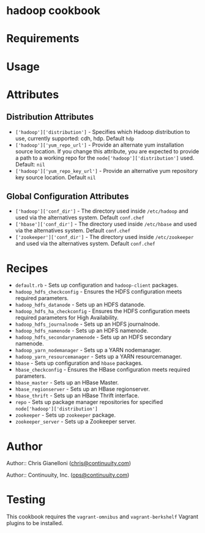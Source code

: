 # hadoop cookbook

# Requirements

# Usage

# Attributes

## Distribution Attributes

* `['hadoop']['distribution']` - Specifies which Hadoop distribution to use, currently supported: cdh, hdp. Default `hdp`
* `['hadoop']['yum_repo_url']` - Provide an alternate yum installation source location. If you change this attribute, you are expected to provide a path to a working repo for the `node['hadoop']['distribution']` used. Default: `nil`
* `['hadoop']['yum_repo_key_url']` - Provide an alternative yum repository key source location. Default `nil`

## Global Configuration Attributes

* `['hadoop']['conf_dir']` - The directory used inside `/etc/hadoop` and used via the alternatives system. Default `conf.chef`
* `['hbase']['conf_dir']` - The directory used inside `/etc/hbase` and used via the alternatives system. Default `conf.chef`
* `['zookeeper']['conf_dir']` - The directory used inside `/etc/zookeeper` and used via the alternatives system. Default `conf.chef`

# Recipes

* `default.rb` - Sets up configuration and `hadoop-client` packages.
* `hadoop_hdfs_checkconfig` - Ensures the HDFS configuration meets required parameters.
* `hadoop_hdfs_datanode` - Sets up an HDFS datanode.
* `hadoop_hdfs_ha_checkconfig` - Ensures the HDFS configuration meets required parameters for High Availability.
* `hadoop_hdfs_journalnode` - Sets up an HDFS journalnode.
* `hadoop_hdfs_namenode` - Sets up an HDFS namenode.
* `hadoop_hdfs_secondarynamenode` - Sets up an HDFS secondary namenode.
* `hadoop_yarn_nodemanager` - Sets up a YARN nodemanager.
* `hadoop_yarn_resourcemanager` - Sets up a YARN resourcemanager.
* `hbase` - Sets up configuration and `hbase` packages.
* `hbase_checkconfig` - Ensures the HBase configuration meets required parameters.
* `hbase_master` - Sets up an HBase Master.
* `hbase_regionserver` - Sets up an HBase regionserver.
* `hbase_thrift` - Sets up an HBase Thrift interface.
* `repo` - Sets up package manager repositories for specified `node['hadoop']['distribution']`
* `zookeeper` - Sets up `zookeeper` package.
* `zookeeper_server` - Sets up a Zookeeper server.

# Author

Author:: Chris Gianelloni (<chris@continuuity.com>)

Author:: Continuuity, Inc. (<ops@continuuity.com>)

# Testing

This cookbook requires the `vagrant-omnibus` and `vagrant-berkshelf` Vagrant plugins to be installed.
